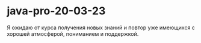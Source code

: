 # java-pro-20-03-23
Я ожидаю от курса получения новых знаний и повтор уже имеющихся с хорошей атмосферой, пониманием и поддержкой.
